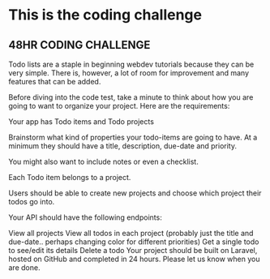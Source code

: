 # This is the coding challenge

## 48HR CODING CHALLENGE

Todo lists are a staple in beginning webdev tutorials because they can be very simple. There is, however, a lot of room for improvement and many features that can be added.

Before diving into the code test, take a minute to think about how you are going to want to organize your project. Here are the requirements:

Your app has Todo items and Todo projects

Brainstorm what kind of properties your todo-items are going to have. At a minimum they should have a title, description, due-date and priority.

You might also want to include notes or even a checklist.

Each Todo item belongs to a project.

Users should be able to create new projects and choose which project their todos go into.

Your API should have the following endpoints:

View all projects
View all todos in each project (probably just the title and due-date.. perhaps changing color for different priorities)
Get a single todo to see/edit its details
Delete a todo
Your project should be built on Laravel, hosted on GitHub and completed in 24 hours. Please let us know when you are done.
